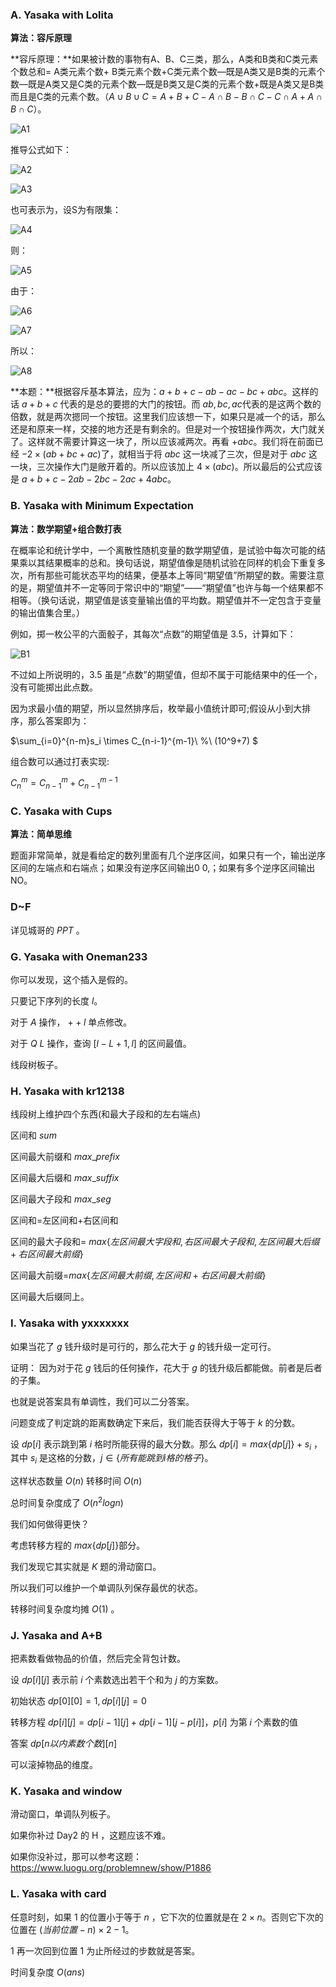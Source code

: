 ### A. Yasaka with Lolita

**算法：容斥原理**

**容斥原理：**如果被计数的事物有A、B、C三类，那么，A类和B类和C类元素个数总和= A类元素个数+ B类元素个数+C类元素个数—既是A类又是B类的元素个数—既是A类又是C类的元素个数—既是B类又是C类的元素个数+既是A类又是B类而且是C类的元素个数。（$A∪B∪C = A+B+C - A∩B - B∩C - C∩A + A∩B∩C$）。

![A1](F:\GitHub\ICPC校集训队资源\2019暑假集训Day4\A1.png)

推导公式如下：

![A2](F:\GitHub\ICPC校集训队资源\2019暑假集训Day4\A2.png)

![A3](F:\GitHub\ICPC校集训队资源\2019暑假集训Day4\A3.png)

也可表示为，设S为有限集：

![A4](F:\GitHub\ICPC校集训队资源\2019暑假集训Day4\A4.png)

则：

![A5](F:\GitHub\ICPC校集训队资源\2019暑假集训Day4\A5.png)

由于：

![A6](F:\GitHub\ICPC校集训队资源\2019暑假集训Day4\A6.png)

![A7](F:\GitHub\ICPC校集训队资源\2019暑假集训Day4\A7.png)

所以：



![A8](F:\GitHub\ICPC校集训队资源\2019暑假集训Day4\A8.png)

**本题：**根据容斥基本算法，应为：$a+b+c-ab-ac-bc+abc$。这样的话 $a+b+c$ 代表的是总的要摁的大门的按钮。而 $ab,bc,ac$代表的是这两个数的倍数，就是两次摁同一个按钮。这里我们应该想一下，如果只是减一个的话，那么还是和原来一样，交接的地方还是有剩余的。但是对一个按钮操作两次，大门就关了。这样就不需要计算这一块了，所以应该减两次。再看 $+abc$。我们将在前面已经 $-2 \times (ab+bc+ac)$了，就相当于将 $abc$ 这一块减了三次，但是对于 $abc$ 这一块，三次操作大门是敞开着的。所以应该加上 $4 \times (abc)$。所以最后的公式应该是 $a+b+c-2ab-2bc-2ac+4abc$。



### B. Yasaka with Minimum Expectation

**算法：数学期望+组合数打表**

在概率论和统计学中，一个离散性随机变量的数学期望值，是试验中每次可能的结果乘以其结果概率的总和。换句话说，期望值像是随机试验在同样的机会下重复多次，所有那些可能状态平均的结果，便基本上等同“期望值”所期望的数。需要注意的是，期望值并不一定等同于常识中的“期望”——“期望值”也许与每一个结果都不相等。（换句话说，期望值是该变量输出值的平均数。期望值并不一定包含于变量的输出值集合里。）

例如，掷一枚公平的六面骰子，其每次“点数”的期望值是 $3.5$，计算如下：

![B1](F:\GitHub\ICPC校集训队资源\2019暑假集训Day4\B1.png)

不过如上所说明的，$3.5$ 虽是“点数”的期望值，但却不属于可能结果中的任一个，没有可能掷出此点数。

因为求最小值的期望，所以显然排序后，枚举最小值统计即可;假设从小到大排序，那么答案即为：

$\sum_{i=0}^{n-m}s_i \times C_{n-i-1}^{m-1}\ \%\ (10^9+7)  $

组合数可以通过打表实现:

$C_n^m = C_{n-1}^m + C_{n-1}^{m-1}$   

 

### C. Yasaka with Cups

**算法：简单思维**

题面非常简单，就是看给定的数列里面有几个逆序区间，如果只有一个，输出逆序区间的左端点和右端点；如果没有逆序区间输出0 0,；如果有多个逆序区间输出NO。

 

### D~F

详见城哥的 $PPT$ 。



### G. Yasaka with Oneman233

你可以发现，这个插入是假的。

只要记下序列的长度 $l$。

对于 $A$ 操作， $++l$ 单点修改。

对于 $Q\ L$ 操作，查询 $[l-L+1,l]$ 的区间最值。

线段树板子。



### H. Yasaka with kr12138

线段树上维护四个东西(和最大子段和的左右端点)

区间和 $sum$

区间最大前缀和 $max\_prefix$

区间最大后缀和 $max\_suffix$

区间最大子段和 $max\_seg$

区间和=左区间和+右区间和

区间的最大子段和= $max\{左区间最大字段和,右区间最大子段和,左区间最大后缀+右区间最大前缀\}$

区间最大前缀=$max\{左区间最大前缀,左区间和+右区间最大前缀\}$

区间最大后缀同上。



### I. Yasaka with yxxxxxxx

如果当花了 $g$ 钱升级时是可行的，那么花大于 $g$ 的钱升级一定可行。

证明： 因为对于花 $g$ 钱后的任何操作，花大于 $g$ 的钱升级后都能做。前者是后者的子集。

也就是说答案具有单调性，我们可以二分答案。

问题变成了判定跳的距离数确定下来后，我们能否获得大于等于 $k$ 的分数。

设 $dp[i]$ 表示跳到第 $i$ 格时所能获得的最大分数。那么 $dp[i]=max\{dp[j]\} + s_i$ ，其中 $s_i$ 是这格的分数，$j\in \{所有能跳到 i 格的格子\}$。

这样状态数量 $O(n)$ 转移时间 $O(n)$ 

总时间复杂度成了 $O(n^2logn)$

我们如何做得更快？

考虑转移方程的 $max\{dp[j]\}$部分。

我们发现它其实就是 $K$ 题的滑动窗口。

所以我们可以维护一个单调队列保存最优的状态。

转移时间复杂度均摊 $O(1)$ 。



### J. Yasaka and A+B

把素数看做物品的价值，然后完全背包计数。

设 $dp[i][j]$ 表示前 $i$ 个素数选出若干个和为 $j$ 的方案数。

初始状态 $dp[0][0]=1,dp[i][j]=0$

转移方程 $dp[i][j]=dp[i-1][j]+dp[i-1][j-p[i]]$，$p[i]$ 为第 $i$ 个素数的值

答案 $dp[n以内素数个数][n]$

可以滚掉物品的维度。



### K. Yasaka and window

滑动窗口，单调队列板子。

如果你补过 Day2 的 H ，这题应该不难。

如果你没补过，那可以参考这题：https://www.luogu.org/problemnew/show/P1886



### L. Yasaka with card

任意时刻，如果 $1$ 的位置小于等于 $n$ ，它下次的位置就是在 $2 \times n$。否则它下次的位置在  $(当前位置-n) \times 2-1$。

 $1$ 再一次回到位置 $1$ 为止所经过的步数就是答案。

时间复杂度 $O(ans)$